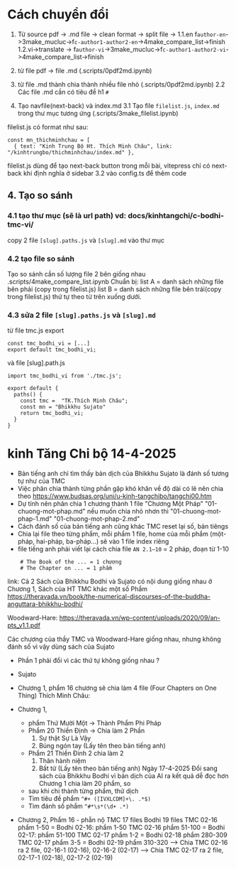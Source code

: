# Cách chuyển đổi

1. Từ source pdf -> .md file -> clean format -> split file ->
    1.1.en               f`author-en`->3make_mucluc->f`c-author1-author2-en`->4make_compare_list->finish
    1.2.vi->translate -> f`author-vi`->3make_mucluc->f`c-author1-author2-vi`->4make_compare_list->finish

1. từ file pdf -> file .md (.scripts/0pdf2md.ipynb)
2. từ file .md thành chia thành nhiều file nhỏ (.scripts/0pdf2md.ipynb)
2.2 Các file .md cần có tiêu đề h1 `#`
3. Tạo navfile(next-back) và index.md
3.1 Tạo file `filelist.js`, `index.md`  trong thư mục tương ứng (.scripts/3make_filelist.ipynb)

filelist.js có format như sau:
```
const mn_thichminhchau = [
  { text: "Kinh Trung Bộ Ht. Thích Minh Châu", link: "/kinhtrungbo/thichminhchau/index.md" },
```
filelist.js dùng để tạo next-back button trong mỗi bài, vitepress chỉ có next-back khi định nghĩa ở sidebar
3.2 vào config.ts để thêm code

## 4. Tạo so sánh
### 4.1 tạo thư mục (sẽ là url path) vd: docs/kinhtangchi/c-bodhi-tmc-vi/
copy 2 file `[slug].paths.js` và `[slug].md` vào thư mục
### 4.2 tạo file so sánh
Tạo so sánh cần số lượng file 2 bên giống nhau
.scripts/4make_compare_list.ipynb
Chuẩn bị:
list A = danh sách những file bên phải (copy trong filelist.js)
list B = danh sách những file bên trái(copy trong filelist.js)
thứ tự theo từ trên xuống dưới.

### 4.3 sửa 2 file `[slug].paths.js` và `[slug].md`
từ file tmc.js export
```
const tmc_bodhi_vi = [...]
export default tmc_bodhi_vi;
```
và file [slug].path.js
```
import tmc_bodhi_vi from './tmc.js';

export default {
  paths() {
    const tmc =  "TK.Thích Minh Châu";
    const mn = "Bhikkhu Sujato"
    return tmc_bodhi_vi;
  }
}
```


# kinh Tăng Chi bộ 14-4-2025

- Bản tiếng anh chỉ tìm thấy bản dịch của Bhikkhu Sujato là đánh số tương tự như của TMC
- Việc phân chia thành từng phần gặp khó khăn về độ dài có lẽ nên chia theo https://www.budsas.org/uni/u-kinh-tangchibo/tangchi00.htm
- Dự tính nên phân chia 1 chương thành 1 file "Chương Một Pháp" "01-chuong-mot-phap.md" nếu muốn chia nhỏ nhơn thì "01-chuong-mot-phap-1.md" "01-chuong-mot-phap-2.md"
- Cách đánh số của bản tiếng anh cũng khác TMC reset lại số, bản tiêngs
- Chia lại file theo từng phẩm, mỗi phẩm 1 file, home của mỗi phẩm (một-pháp, hai-pháp, ba-pháp...) sẽ vào 1 file index riêng
- file tiếng anh phải viết lại cách chia file `AN 2.1–10` = 2 pháp, đoạn từ 1-10
```
    # The Book of the ... = 1 chương
    # The Chapter on ... = 1 phầm
```
link:
Cả 2 Sách của Bhikkhu Bodhi và Sujato có nội dung giống nhau ở Chương 1, Sách của HT TMC khác một số Phẩm
https://theravada.vn/book/the-numerical-discourses-of-the-buddha-anguttara-bhikkhu-bodhi/

Woodward-Hare:
https://theravada.vn/wp-content/uploads/2020/09/an-pts_v1.1.pdf

Các chương của thầy TMC và Woodward-Hare giống nhau, nhưng không đánh số vì vậy dùng sách của Sujato
- Phần 1 phải đổi vì các thứ tự không giống nhau ?
- Sujato
 - Chương 1, phẩm 16 chương sẽ chia làm 4 file (Four Chapters on One Thing)
Thích Minh Châu:
 - Chương 1,
    - phẩm Thứ Mười Một -> Thành Phẩm Phi Pháp
    - Phẩm 20 Thiền Định -> Chia làm 2 Phần
        1. Sự thật Sự Là Vậy
        2. Búng ngón tay (Lấy tên theo bản tiếng anh)
    - Phẩm 21 Thiền Đinh 2 chia làm 2
        1. Thân hành niệm
        2. Bất tử (Lấy tên theo bản tiếng anh)
   Ngày 17-4-2025 Đổi sang sách của Bhikkhu Bodhi vì bản dịch của AI ra kết quả dễ đọc hơn
   Chương 1 chia làm 20 phẩm, so
   - sau khi chi thành từng phẩm, thử dịch
   - Tìm tiêu đề phẩm `^#+ ([IVXLCDM]+\. .*$)`
   - Tìm đánh số phẩm `^#*\s*(\d+ .*)`

  - Chương 2,
  Phẩm 16 - phẫn nộ
  TMC 17 files
  Bodhi 19 files
  TMC 02-16 phẩm 1-50 = Bodhi 02-16: phẩm 1-50
  TMC 02-16 phẩm 51-100 = Bodhi 02-17: phẩm 51-100
  TMC 02-17 phẩm 1-2 =  Bodhi 02-18 phẩm 280-309
  TMC 02-17 phẩm 3-5 =  Bodhi 02-19 phẩm 310-320
  --> Chia TMC 02-16 ra 2 file, 02-16-1 (02-16), 02-16-2 (02-17)
  --> Chia TMC 02-17 ra 2 file, 02-17-1 (02-18), 02-17-2 (02-19)
